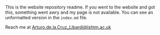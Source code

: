 This is the website repository readme. If you went to the website and got this, something went awry and my page is not available. You can see an unformatted version in the `index.md` file.

Reach me at Arturo.de.la.Cruz_Libardi@lshtm.ac.uk
